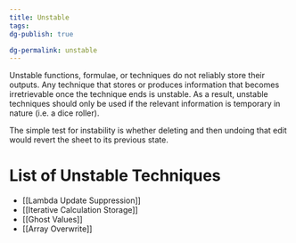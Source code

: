 ```yaml
---
title: Unstable
tags: 
dg-publish: true

dg-permalink: unstable
---
```

Unstable functions, formulae, or techniques do not reliably store their outputs. Any technique that stores or produces information that becomes irretrievable once the technique ends is unstable. As a result, unstable techniques should only be used if the relevant information is temporary in nature (i.e. a dice roller).

The simple test for instability is whether deleting and then undoing that edit would revert the sheet to its previous state.
# List of Unstable Techniques
- [[Lambda Update Suppression]]
- [[Iterative Calculation Storage]]
- [[Ghost Values]]
- [[Array Overwrite]]